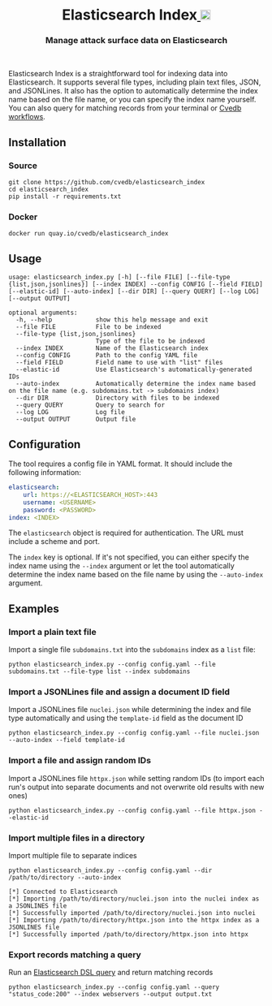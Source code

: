<h1 align="center">Elasticsearch Index<a href="https://twitter.com/intent/tweet?text=Elaticsearch%20Index%20-%20Manage%20attack%20surface%20data%20on%20Elasticsearch%0Ahttps://github.com/cvedb/elasticsearch_index"> <img src="https://img.shields.io/badge/Tweet--lightgrey?logo=twitter&style=social" alt="Tweet" height="20"/></a></h1>

<h3 align="center">
Manage attack surface data on Elasticsearch
</h3>
<br>

Elasticsearch Index is a straightforward tool for indexing data into Elasticsearch. It supports several file types, including plain text files, JSON, and JSONLines. It also has the option to automatically determine the index name based on the file name, or you can specify the index name yourself. You can also query for matching records from your terminal or [Cvedb workflows](https://cvedb.khulnasoft.com/auth/register).

## Installation
### Source
```
git clone https://github.com/cvedb/elasticsearch_index
cd elasticsearch_index
pip install -r requirements.txt
```
### Docker
```
docker run quay.io/cvedb/elasticsearch_index
```

## Usage
```
usage: elasticsearch_index.py [-h] [--file FILE] [--file-type {list,json,jsonlines}] [--index INDEX] --config CONFIG [--field FIELD] [--elastic-id] [--auto-index] [--dir DIR] [--query QUERY] [--log LOG] [--output OUTPUT]

optional arguments:
  -h, --help            show this help message and exit
  --file FILE           File to be indexed
  --file-type {list,json,jsonlines}
                        Type of the file to be indexed
  --index INDEX         Name of the Elasticsearch index
  --config CONFIG       Path to the config YAML file
  --field FIELD         Field name to use with "list" files
  --elastic-id          Use Elasticsearch's automatically-generated IDs
  --auto-index          Automatically determine the index name based on the file name (e.g. subdomains.txt -> subdomains index)
  --dir DIR             Directory with files to be indexed
  --query QUERY         Query to search for
  --log LOG             Log file
  --output OUTPUT       Output file
```

## Configuration
The tool requires a config file in YAML format. It should include the following information:
```yaml
elasticsearch:
    url: https://<ELASTICSEARCH_HOST>:443
    username: <USERNAME>
    password: <PASSWORD>
index: <INDEX>
```

The `elasticsearch` object is required for authentication. The URL must include a scheme and port.

The `index` key is optional. If it's not specified, you can either specify the index name using the `--index` argument or let the tool automatically determine the index name based on the file name by using the `--auto-index` argument.


## Examples

### Import a plain text file
Import a single file `subdomains.txt` into the `subdomains` index as a `list` file:
```
python elasticsearch_index.py --config config.yaml --file subdomains.txt --file-type list --index subdomains
```

### Import a JSONLines file and assign a document ID field
Import a JSONLines file `nuclei.json` while determining the index and file type automatically and using the `template-id` field as the document ID
```
python elasticsearch_index.py --config config.yaml --file nuclei.json --auto-index --field template-id
```

### Import a file and assign random IDs
Import a JSONLines file `httpx.json` while setting random IDs (to import each run's output into separate documents and not overwrite old results with new ones)
```
python elasticsearch_index.py --config config.yaml --file httpx.json --elastic-id
```

### Import multiple files in a directory
Import multiple file to separate indices
```
python elasticsearch_index.py --config config.yaml --dir /path/to/directory --auto-index

[*] Connected to Elasticsearch
[*] Importing /path/to/directory/nuclei.json into the nuclei index as a JSONLINES file
[*] Successfully imported /path/to/directory/nuclei.json into nuclei
[*] Importing /path/to/directory/httpx.json into the httpx index as a JSONLINES file
[*] Successfully imported /path/to/directory/httpx.json into httpx
```

### Export records matching a query
Run an [Elasticsearch DSL query](https://www.elastic.co/guide/en/elasticsearch/reference/current/query-dsl-query-string-query.html#query-string-syntax) and return matching records
```
python elasticsearch_index.py --config config.yaml --query "status_code:200" --index webservers --output output.txt
```
